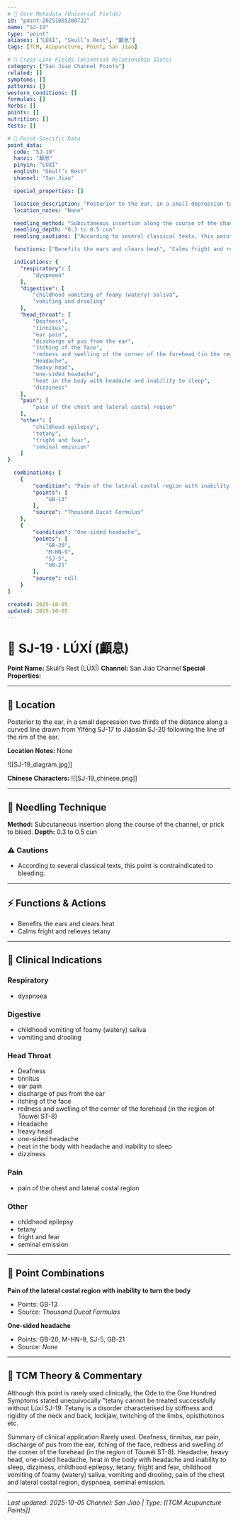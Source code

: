 ```yaml
---
# 🔹 Core Metadata (Universal Fields)
id: "point-20251005200722"
name: "SJ-19"
type: "point"
aliases: ["LÚXÍ", "Skull’s Rest", "顱息"]
tags: [TCM, Acupuncture, Point, San Jiao]

# 🔹 Cross-Link Fields (Universal Relationship Slots)
category: ["San Jiao Channel Points"]
related: []
symptoms: []
patterns: []
western_conditions: []
formulas: []
herbs: []
points: []
nutrition: []
tests: []

# 🔹 Point-Specific Data
point_data:
  code: "SJ-19"
  hanzi: "顱息"
  pinyin: "LÚXÍ"
  english: "Skull’s Rest"
  channel: "San Jiao"

  special_properties: []

  location_description: "Posterior to the ear, in a small depression two thirds of the distance along a curved line drawn from Yìfēng SJ-17 to Jiǎosūn SJ-20 following the line of the rim of the ear."
  location_notes: "None"

  needling_method: "Subcutaneous insertion along the course of the channel, or prick to bleed."
  needling_depth: "0.3 to 0.5 cun"
  needling_cautions: ["According to several classical texts, this point is contraindicated to bleeding."]

  functions: ["Benefits the ears and clears heat", "Calms fright and relieves tetany"]

  indications: {
    "respiratory": [
        "dyspnoea"
    ],
    "digestive": [
        "childhood vomiting of foamy (watery) saliva",
        "vomiting and drooling"
    ],
    "head_throat": [
        "Deafness",
        "tinnitus",
        "ear pain",
        "discharge of pus from the ear",
        "itching of the face",
        "redness and swelling of the corner of the forehead (in the region of T\u00f3uw\u00e9i ST-8)",
        "Headache",
        "heavy head",
        "one-sided headache",
        "heat in the body with headache and inability to sleep",
        "dizziness"
    ],
    "pain": [
        "pain of the chest and lateral costal region"
    ],
    "other": [
        "childhood epilepsy",
        "tetany",
        "fright and fear",
        "seminal emission"
    ]
}

  combinations: [
    {
        "condition": "Pain of the lateral costal region with inability to turn the body",
        "points": [
            "GB-13"
        ],
        "source": "Thousand Ducat Formulas"
    },
    {
        "condition": "One-sided headache",
        "points": [
            "GB-20",
            "M-HN-9",
            "SJ-5",
            "GB-21"
        ],
        "source": null
    }
]

created: 2025-10-05
updated: 2025-10-05
---
```


# 📍 SJ-19 · LÚXÍ (顱息)

**Point Name:** Skull’s Rest (LÚXÍ)
**Channel:** San Jiao Channel
**Special Properties:** 

---

## 📍 Location

Posterior to the ear, in a small depression two thirds of the distance along a curved line drawn from Yìfēng SJ-17 to Jiǎosūn SJ-20 following the line of the rim of the ear.

**Location Notes:**
None

![[SJ-19_diagram.jpg]]

**Chinese Characters:** ![[SJ-19_chinese.png]]

---

## 🔧 Needling Technique

**Method:** Subcutaneous insertion along the course of the channel, or prick to bleed.
**Depth:** 0.3 to 0.5 cun

### ⚠️ Cautions
- According to several classical texts, this point is contraindicated to bleeding.

---

## ⚡ Functions & Actions
- Benefits the ears and clears heat
- Calms fright and relieves tetany

---

## 🎯 Clinical Indications

### Respiratory
- dyspnoea

### Digestive
- childhood vomiting of foamy (watery) saliva
- vomiting and drooling

### Head Throat
- Deafness
- tinnitus
- ear pain
- discharge of pus from the ear
- itching of the face
- redness and swelling of the corner of the forehead (in the region of Tóuwéi ST-8)
- Headache
- heavy head
- one-sided headache
- heat in the body with headache and inability to sleep
- dizziness

### Pain
- pain of the chest and lateral costal region

### Other
- childhood epilepsy
- tetany
- fright and fear
- seminal emission

---

## 🔗 Point Combinations

**Pain of the lateral costal region with inability to turn the body**
- Points: GB-13
- Source: *Thousand Ducat Formulas*

**One-sided headache**
- Points: GB-20, M-HN-9, SJ-5, GB-21
- Source: *None*

---

## 🧬 TCM Theory & Commentary

Although this point is rarely used clinically, the Ode to the One Hundred Symptoms stated unequivocally "tetany cannot be treated successfully without Lúxí SJ-19. Tetany is a disorder characterised by stiffness and rigidity of the neck and back, lockjaw, twitching of the limbs, opisthotonos etc.

Summary of clinical application
Rarely used.
Deafness, tinnitus, ear pain, discharge of pus from the ear, itching of the face, redness and swelling of the corner of the forehead (in the region of Tóuwéi ST-8).
Headache, heavy head, one-sided headache, heat in the body with headache and inability to sleep, dizziness, childhood epilepsy, tetany, fright and fear, childhood vomiting of foamy (watery) saliva, vomiting and drooling, pain of the chest and lateral costal region, dyspnoea, seminal emission.

---

*Last updated: 2025-10-05*
*Channel: San Jiao | Type: [[TCM Acupuncture Points]]*
